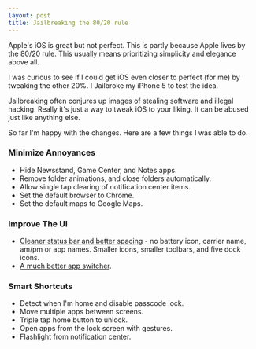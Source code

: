 ```yaml
---
layout: post
title: Jailbreaking the 80/20 rule
---
```

Apple's iOS is great but not perfect. This is partly because Apple lives by the 80/20 rule. This usually means prioritizing simplicity and elegance above all.

I was curious to see if I could get iOS even closer to perfect (for me) by tweaking the other 20%. I Jailbroke my iPhone 5 to test the idea.

Jailbreaking often conjures up images of stealing software and illegal hacking. Really it's just a way to tweak iOS to your liking. It can be abused just like anything else.

So far I'm happy with the changes. Here are a few things I was able to do.

### Minimize Annoyances

- Hide Newsstand, Game Center, and Notes apps.
- Remove folder animations, and close folders automatically.
- Allow single tap clearing of notification center items.
- Set the default browser to Chrome.
- Set the default maps to Google Maps.

### Improve The UI

- [Cleaner status bar and better spacing](http://i.imgur.com/IDEuj0J.png) - no battery icon, carrier name, am/pm or app names. Smaller icons, smaller toolbars, and five dock icons.
- [A much better app switcher](http://i.imgur.com/9XVxXLU.png).

### Smart Shortcuts

- Detect when I'm home and disable passcode lock.
- Move multiple apps between screens.
- Triple tap home button to unlock.
- Open apps from the lock screen with gestures.
- Flashlight from notification center.